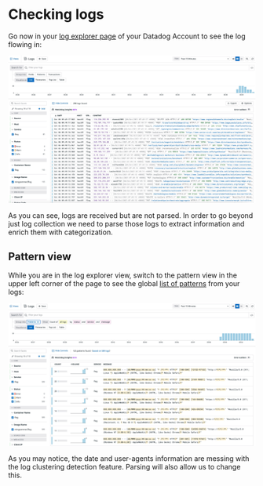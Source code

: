 # Checking logs

Go now in your [log explorer page](https://app.datadoghq.com/logs) of your Datadog Account to see the log flowing in:

![log-flowing](https://raw.githubusercontent.com/l0k0ms/workshops/master/using-logs-to-improve-developer-productivity/images/log-flowing.png)

As you can see, logs are received but are not parsed. In order to go beyond just log collection we need to parse those logs to extract information and enrich them with categorization.

## Pattern view

While you are in the log explorer view, switch to the pattern view in the upper left corner of the page to see the global [list of patterns](https://docs.datadoghq.com/logs/explorer/patterns/) from your logs:

![pattern_1](https://raw.githubusercontent.com/l0k0ms/workshops/master/using-logs-to-improve-developer-productivity/images/pattern_1.png)

As you may notice, the date and user-agents information are messing with the log clustering detection feature. Parsing will also allow us to change this.
